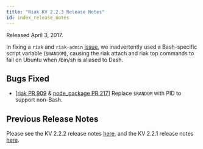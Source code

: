 ```yaml
---
title: "Riak KV 2.2.3 Release Notes"
id: index_release_notes
---
```


Released April 3, 2017.

In fixing a `riak` and `riak-admin` [issue](https://github.com/basho/node_package/pull/210), we inadvertently used a Bash-specific script variable (`$RANDOM`), causing the riak attach and riak top commands to fail on Ubuntu when /bin/sh is aliased to Dash.

## Bugs Fixed

* [[riak PR 909](https://github.com/basho/riak/pull/909) & [node_package PR 217](https://github.com/basho/node_package/pull/217)] Replace `$RANDOM` with PID to support non-Bash.

## Previous Release Notes

Please see the KV 2.2.2 release notes [here](/riak/kv/2.2.2/release-notes/), and the KV 2.2.1 release notes [here](/riak/kv/2.2.1/release-notes/).
